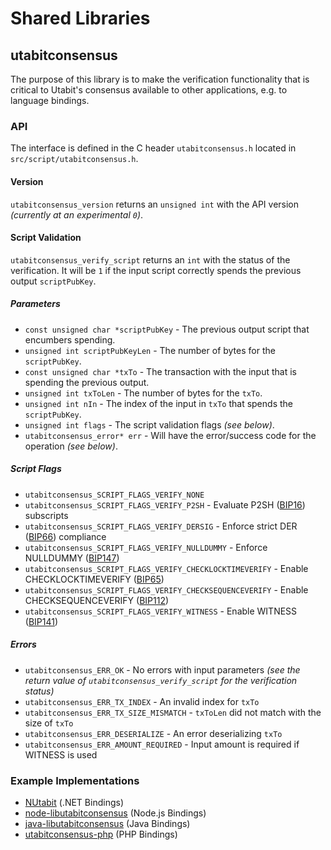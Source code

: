 Shared Libraries
================

## utabitconsensus

The purpose of this library is to make the verification functionality that is critical to Utabit's consensus available to other applications, e.g. to language bindings.

### API

The interface is defined in the C header `utabitconsensus.h` located in  `src/script/utabitconsensus.h`.

#### Version

`utabitconsensus_version` returns an `unsigned int` with the API version *(currently at an experimental `0`)*.

#### Script Validation

`utabitconsensus_verify_script` returns an `int` with the status of the verification. It will be `1` if the input script correctly spends the previous output `scriptPubKey`.

##### Parameters
- `const unsigned char *scriptPubKey` - The previous output script that encumbers spending.
- `unsigned int scriptPubKeyLen` - The number of bytes for the `scriptPubKey`.
- `const unsigned char *txTo` - The transaction with the input that is spending the previous output.
- `unsigned int txToLen` - The number of bytes for the `txTo`.
- `unsigned int nIn` - The index of the input in `txTo` that spends the `scriptPubKey`.
- `unsigned int flags` - The script validation flags *(see below)*.
- `utabitconsensus_error* err` - Will have the error/success code for the operation *(see below)*.

##### Script Flags
- `utabitconsensus_SCRIPT_FLAGS_VERIFY_NONE`
- `utabitconsensus_SCRIPT_FLAGS_VERIFY_P2SH` - Evaluate P2SH ([BIP16](https://github.com/utabit/bips/blob/master/bip-0016.mediawiki)) subscripts
- `utabitconsensus_SCRIPT_FLAGS_VERIFY_DERSIG` - Enforce strict DER ([BIP66](https://github.com/utabit/bips/blob/master/bip-0066.mediawiki)) compliance
- `utabitconsensus_SCRIPT_FLAGS_VERIFY_NULLDUMMY` - Enforce NULLDUMMY ([BIP147](https://github.com/utabit/bips/blob/master/bip-0147.mediawiki))
- `utabitconsensus_SCRIPT_FLAGS_VERIFY_CHECKLOCKTIMEVERIFY` - Enable CHECKLOCKTIMEVERIFY ([BIP65](https://github.com/utabit/bips/blob/master/bip-0065.mediawiki))
- `utabitconsensus_SCRIPT_FLAGS_VERIFY_CHECKSEQUENCEVERIFY` - Enable CHECKSEQUENCEVERIFY ([BIP112](https://github.com/utabit/bips/blob/master/bip-0112.mediawiki))
- `utabitconsensus_SCRIPT_FLAGS_VERIFY_WITNESS` - Enable WITNESS ([BIP141](https://github.com/utabit/bips/blob/master/bip-0141.mediawiki))

##### Errors
- `utabitconsensus_ERR_OK` - No errors with input parameters *(see the return value of `utabitconsensus_verify_script` for the verification status)*
- `utabitconsensus_ERR_TX_INDEX` - An invalid index for `txTo`
- `utabitconsensus_ERR_TX_SIZE_MISMATCH` - `txToLen` did not match with the size of `txTo`
- `utabitconsensus_ERR_DESERIALIZE` - An error deserializing `txTo`
- `utabitconsensus_ERR_AMOUNT_REQUIRED` - Input amount is required if WITNESS is used

### Example Implementations
- [NUtabit](https://github.com/NicolasDorier/NUtabit/blob/master/NUtabit/Script.cs#L814) (.NET Bindings)
- [node-libutabitconsensus](https://github.com/bitpay/node-libutabitconsensus) (Node.js Bindings)
- [java-libutabitconsensus](https://github.com/dexX7/java-libutabitconsensus) (Java Bindings)
- [utabitconsensus-php](https://github.com/Bit-Wasp/utabitconsensus-php) (PHP Bindings)
